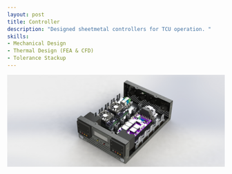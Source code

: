 ```yaml
---
layout: post
title: Controller
description: "Designed sheetmetal controllers for TCU operation. "
skills: 
- Mechanical Design
- Thermal Design (FEA & CFD)
- Tolerance Stackup
---
```


<img src="/_projects/controller/Controller2.JPG" alt="TCU dual-zone render" width="700" style="display: block; margin: auto;" />
